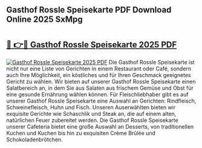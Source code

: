 ## Gasthof Rossle Speisekarte PDF Download Online 2025 SxMpg

# <h2><a href="http://gc6obn.nevu.top/?p=Gasthof+Rossle+Speisekarte">🔗 👉🔴 Gasthof Rossle Speisekarte 2025 PDF</a></h2>

[![Gasthof Rossle Speisekarte 2025 PDF](https://i.imgur.com/dBaPXMq.png)](http://gc6obn.nevu.top/?p=Gasthof+Rossle+Speisekarte)
Die Gasthof Rossle Speisekarte ist nicht nur eine Liste von Gerichten in einem Restaurant oder Café, sondern auch Ihre Möglichkeit, ein köstliches und für Ihren Geschmack geeignetes Gericht zu wählen. Wir bieten auf unserer Gasthof Rossle Speisekarte einen Salatbereich an, in dem Sie aus Salaten aus frischem Gemüse und Obst für eine gesunde Ernährung wählen können. Für Fleischliebhaber gibt es auf unserer Gasthof Rossle Speisekarte eine Auswahl an Gerichten: Rindfleisch, Schweinefleisch, Huhn und Fisch. Unseren Auserwählten bieten wir exquisite Gerichte wie Schaschlik und Steak an, die auf einem alten, natürlichen Feuer zubereitet werden. Die Gasthof Rossle Speisekarte unserer Cafeteria bietet eine große Auswahl an Desserts, von traditionellen Kuchen und Kuchen bis hin zu exquisiten Crème Brûlée und Schokoladenbrötchen.
